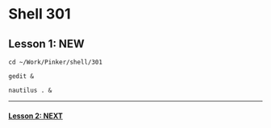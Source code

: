 # Shell 301
## Lesson 1: NEW

`cd ~/Work/Pinker/shell/301`

`gedit &`

`nautilus . &`
___



#### [Lesson 2: NEXT](https://github.com/inkVerb/pinker/blob/master/301-shell/Lesson-02.md)
